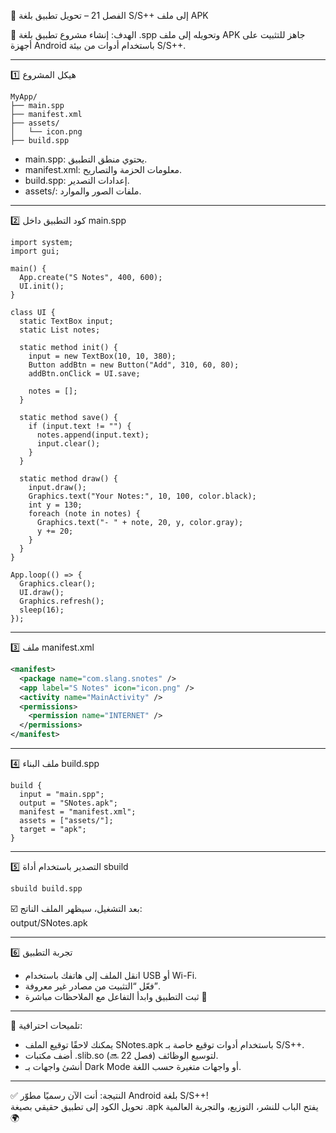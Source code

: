 📲 الفصل 21 – تحويل تطبيق بلغة S/S++ إلى ملف APK

🎯 الهدف:
إنشاء مشروع تطبيق بلغة .spp وتحويله إلى ملف APK جاهز للتثبيت على أجهزة Android باستخدام أدوات من بيئة S/S++.

---

1️⃣ هيكل المشروع
```text
MyApp/
├── main.spp
├── manifest.xml
├── assets/
│   └── icon.png
├── build.spp
```

- main.spp: يحتوي منطق التطبيق.
- manifest.xml: معلومات الحزمة والتصاريح.
- build.spp: إعدادات التصدير.
- assets/: ملفات الصور والموارد.

---

2️⃣ كود التطبيق داخل main.spp
```spp
import system;
import gui;

main() {
  App.create("S Notes", 400, 600);
  UI.init();
}

class UI {
  static TextBox input;
  static List notes;

  static method init() {
    input = new TextBox(10, 10, 380);
    Button addBtn = new Button("Add", 310, 60, 80);
    addBtn.onClick = UI.save;

    notes = [];
  }

  static method save() {
    if (input.text != "") {
      notes.append(input.text);
      input.clear();
    }
  }

  static method draw() {
    input.draw();
    Graphics.text("Your Notes:", 10, 100, color.black);
    int y = 130;
    foreach (note in notes) {
      Graphics.text("- " + note, 20, y, color.gray);
      y += 20;
    }
  }
}

App.loop(() => {
  Graphics.clear();
  UI.draw();
  Graphics.refresh();
  sleep(16);
});
```

---

3️⃣ ملف manifest.xml
```xml
<manifest>
  <package name="com.slang.snotes" />
  <app label="S Notes" icon="icon.png" />
  <activity name="MainActivity" />
  <permissions>
    <permission name="INTERNET" />
  </permissions>
</manifest>
```

---

4️⃣ ملف البناء build.spp
```spp
build {
  input = "main.spp";
  output = "SNotes.apk";
  manifest = "manifest.xml";
  assets = ["assets/"];
  target = "apk";
}
```

---

5️⃣ التصدير باستخدام أداة sbuild
```bash
sbuild build.spp
```

☑️ بعد التشغيل، سيظهر الملف الناتج:  
output/SNotes.apk

---

6️⃣ تجربة التطبيق
- انقل الملف إلى هاتفك باستخدام USB أو Wi-Fi.
- فعّل “التثبيت من مصادر غير معروفة”.
- ثبت التطبيق وابدأ التفاعل مع الملاحظات مباشرة 🎉

---

🧠 تلميحات احترافية:
- يمكنك لاحقًا توقيع الملف SNotes.apk باستخدام أدوات توقيع خاصة بـ S/S++.
- أضف مكتبات .slib.so لتوسيع الوظائف (فصل 22 🔜).
- أنشئ واجهات بـ Dark Mode أو واجهات متغيرة حسب اللغة.

---

✅ النتيجة:
أنت الآن رسميًا مطوّر Android بلغة S/S++!  
تحويل الكود إلى تطبيق حقيقي بصيغة .apk يفتح الباب للنشر، التوزيع، والتجربة العالمية 🌍

